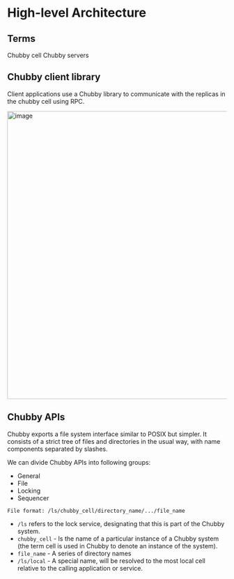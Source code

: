 # High-level Architecture

## Terms
Chubby cell
Chubby servers
## Chubby client library
Client applications use a Chubby library to communicate with the replicas in the chubby cell using RPC.

<img width="661" alt="image" src="https://github.com/user-attachments/assets/ef96284d-ad60-4956-9a67-6470baf4856b" />


## Chubby APIs
Chubby exports a file system interface similar to POSIX but simpler. It consists of a strict tree of files and directories in the usual way, with name components separated by slashes.

We can divide Chubby APIs into following groups:

* General
* File
* Locking
* Sequencer

```File format: /ls/chubby_cell/directory_name/.../file_name```

* `/ls` refers to the lock service, designating that this is part of the Chubby system.
* `chubby_cell` - Is the name of a particular instance of a Chubby system (the term cell is used in Chubby to denote an instance of the system).  
* `file_name` - A series of directory names
* `/ls/local` - A special name, will be resolved to the most local cell relative to the calling application or service.

